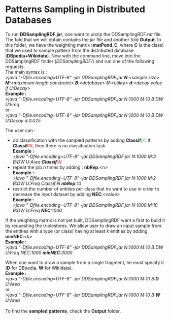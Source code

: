 <h1>Patterns Sampling in Distributed Databases</h1>

To run <b>DDSamplingRDF.jar</b>, one want to unzip the DDSamplingRDF.rar file. The fold that we will obtain contains the jar file and another fold <b>Output</b>. In this folder, we have the weighting matrix (<b>matPond_C</b>, where <b>C</b> is the class) that we used to sample pattern from the distributed database (<b>DBpedia+Wikidata</b>). Now with the command line, move into the DDSamplingRDF folder (<i>DDSamplingRDF/</i>) and run one of the following requests.<br>
The main syntax is : <br>
	<i>\>java "-Dfile.encoding=UTF-8" -jar DDSamplingRDF.jar <b>N</b>:\<sample size\> <b>M</b>:\<maximum length constraint\> <b>B</b>:\<database\> <b>U</b>:\<utility\> <b>d</b>:\<decay value if U:Decay\></i><br>
	<b>Example :</b><br>
	<i>\>java "-Dfile.encoding=UTF-8" -jar DDSamplingRDF.jar N:1000 M:10 B:DW U:Freq</i><br>
	or <br>
	<i>\>java "-Dfile.encoding=UTF-8" -jar DDSamplingRDF.jar N:1000 M:10 B:DW U:Decay d:0.025</i><br>

The user can :
-	do classification with the sampled patterns by adding <b>Classif</b>:<font color="lime">Y</font>. If <b>Classif</b>:<font color="#ff0000">N</font>, then there is no classifcation task<br>
	<b>Example :</b><br>
	<i>\>java "-Dfile.encoding=UTF-8" -jar DDSamplingRDF.jar N:1000 M:3 B:DW U:Area <b>Classif</b>:<font color="red">N</font></i><br>
-	repeat the job <i>n</i> times by adding : <b>nbRep</b>:\<n\><br>
	<b>Example :</b><br>
	<i>\>java "-Dfile.encoding=UTF-8" -jar DDSamplingRDF.jar N:1000 M:2 B:DW U:Freq Classif:N <b>nbRep</b>:10</i><br>
-	restrict the number of entities per class that he want to use in order to decrease the input dataset by adding <b>NEC</b>:\<value\><br>
	<b>Example :</b><br>
	<i>\>java "-Dfile.encoding=UTF-8" -jar DDSamplingRDF.jar N:1000 M:10 B:DW U:Freq <b>NEC</b>:1000</i><br>

If the weighting matrix is not yet built, DDSamplingRDF want a first to build it by requesting the triplestores. We allow user to draw an input sample from the entities with a type (or class) having at least <i>k</i> entities by adding <b>minNEC</b>:\<k\><br>
	<b>Example :</b><br>
	<i>\>java "-Dfile.encoding=UTF-8" -jar DDSamplingRDF.jar N:1000 M:10 B:DW U:Freq NEC:1000 <b>minNEC</b>:3000</i><br>

When one want to draw a sample from a single fragment, he must specify it (<b>D</b> for DBpedia, <b>W</b> for Wikidata).<br>
	<b>Example :</b><br>
	<i>\>java "-Dfile.encoding=UTF-8" -jar DDSamplingRDF.jar N:1000 M:10 B:<b>D</b> U:Area</i> <br>
	or<br>
	<i>\>java "-Dfile.encoding=UTF-8" -jar DDSamplingRDF.jar N:1000 M:10 B:<b>W</b> U:Area</i>
<br><br>
To find the <b>sampled patterns</b>, check the <b>Output</b> folder.
